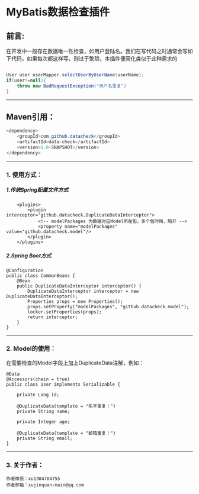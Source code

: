 # MyBatis数据检查插件 #

## 前言: ##

在开发中一般存在数据唯一性检查，如用户登陆名。我们在写代码之时通常会写如下代码，如果每次都这样写，则过于繁琐，本插件便简化类似于此种需求的

```java

User user userMapper.selectUserByUserName(userName);
if(user!=null){
	throw new BadRequestException("用户名重复")
}
```

----------

## Maven引用：



```java
<dependency>
    <groupId>com.github.datacheck</groupId>
    <artifactId>data-check</artifactId>
    <version>1.0-SNAPSHOT</version>
</dependency>
```

------



### 1. 使用方式： ###

##### 1.传统Spring配置文件方式
	    <plugins>
	        <plugin interceptor="github.datacheck.DuplicateDataInterceptor">
	            <!-- modelPackages 为数据对应Model所在包，多个包时用，隔开 -->
	            <property name="modelPackages" value="github.datacheck.model"/>
	        </plugin>
	    </plugins>
##### 2.Spring Boot方式
    @Configuration
    public class CommonBeans {
        @Bean
        public DuplicateDataInterceptor interceptor() {
            DuplicateDataInterceptor interceptor = new DuplicateDataInterceptor();
            Properties props = new Properties();
            props.setProperty("modelPackages", "github.datacheck.model");
            locker.setProperties(props);
            return interceptor;
        }
    }

----------

### 2. Model的使用： ###

在需要检查的Model字段上加上DuplicateData注解，例如：

	@Data
	@Accessors(chain = true)
	public class User implements Serializable {
	
	    private Long id;
	
	    @DuplicateData(template = "名字重复！")
	    private String name;
	
	    private Integer age;
	
	    @DuplicateData(template = "邮箱重复！")
	    private String email;
	}

----------

### 3. 关于作者： ###
	作者微信：xu1304784755
	作者邮箱：xujinquan-main@qq.com
